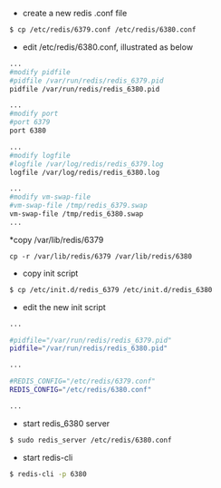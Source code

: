 - create a new redis .conf file

```Bash
$ cp /etc/redis/6379.conf /etc/redis/6380.conf
```

- edit /etc/redis/6380.conf, illustrated as below

```Bash
...
#modify pidfile
#pidfile /var/run/redis/redis_6379.pid
pidfile /var/run/redis/redis_6380.pid

...
#modify port
#port 6379
port 6380

...
#modify logfile
#logfile /var/log/redis/redis_6379.log
logfile /var/log/redis/redis_6380.log

...
#modify vm-swap-file
#vm-swap-file /tmp/redis_6379.swap
vm-swap-file /tmp/redis_6380.swap
...
```

\*copy /var/lib/redis/6379

```
cp -r /var/lib/redis/6379 /var/lib/redis/6380
```

- copy init script

```Bash
$ cp /etc/init.d/redis_6379 /etc/init.d/redis_6380
```

- edit the new init script

```Bash
...

#pidfile="/var/run/redis/redis_6379.pid"
pidfile="/var/run/redis/redis_6380.pid"

...

#REDIS_CONFIG="/etc/redis/6379.conf"
REDIS_CONFIG="/etc/redis/6380.conf"

...
```

- start redis_6380 server

```Bash
$ sudo redis_server /etc/redis/6380.conf
```

- start redis-cli

```Bash
$ redis-cli -p 6380
```
